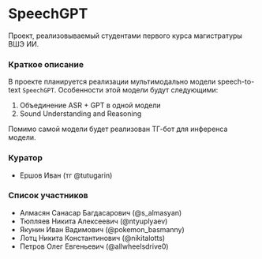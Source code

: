 # SpeechGPT

Проект, реализовываемый студентами первого курса магистратуры ВШЭ ИИ.

### Краткое описание

В проекте планируется реализации мультимодально модели speech-to-text `SpeechGPT`. Особенности этой модели будут следующими:
1. Объединение ASR + GPT в одной модели
2. Sound Understanding and Reasoning

Помимо самой модели будет реализован ТГ-бот для инференса модели.

### Куратор
- Ершов Иван (тг @tutugarin)

### Список участников
- Алмасян Санасар Багдасарович (@s_almasyan)
- Тюпляев Никита Алексеевич (@ntyuplyaev)
- Якунин Иван Вадимович (@pokemon_basmanny)
- Лотц Никита Константинович (@nikitalotts)
- Петров Олег Евгеньевич (@allwheelsdrive0)

